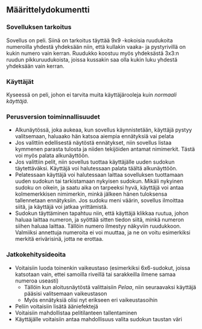 ## Määrittelydokumentti

### Sovelluksen tarkoitus
Sovellus on peli. Siinä on tarkoitus täyttää 9x9 -kokoisia ruudukoita numeroilla yhdestä yhdeksään niin, että kullakin vaaka- ja pystyrivillä on kukin numero vain kerran. Ruudukko koostuu myös yhdeksästä 3x3:n ruudun pikkuruudukoista, joissa kussakin saa olla kukin luku yhdestä yhdeksään vain kerran.

### Käyttäjät
Kyseessä on peli, johon ei tarvita muita käyttäjärooleja kuin _normaali käyttäjä_.

### Perusversion toiminnallisuudet
- Alkunäytössä, joka aukeaa, kun sovellus käynnistetään, käyttäjä pystyy valitsemaan, haluaako hän katsoa aiempia ennätyksiä vai pelata
- Jos valittiin edellisestä näytöstä ennätykset, niin sovellus listaa kymmenen parasta tulosta ja niiden tekijöiden antamat nimimerkit. Tästä voi myös palata alkunäyttöön.
- Jos valittiin pelit, niin sovellus tuottaa käyttäjälle uuden sudokun täytettäväksi. Käyttäjä voi halutessaan palata täältä alkunäyttöön.
- Pelatessaan käyttäjä voi halutessaan laittaa sovelluksen tuottamaan uuden sudokun tai tarkistamaan nykyisen sudokun. Mikäli nykyinen sudoku on oikein, ja saatu aika on tarpeeksi hyvä, käyttäjä voi antaa kolmemerkkisen nimimerkin, minkä jälkeen hänen tuloksensa tallennetaan ennätyksiin. Jos sudoku meni väärin, sovellus ilmoittaa siitä, ja käyttäjä voi jatkaa yrittämistä.
- Sudokun täyttäminen tapahtuu niin, että käyttäjä klikkaa ruutua, johon haluaa laittaa numeron, ja syöttää sitten tiedon siitä, minkä numeron siihen haluaa laittaa. Tällöin numero ilmestyy näkyviin ruudukkoon. Valmiiksi annettuja numeroita ei voi muuttaa, ja ne on voitu esimerkiksi merkitä erivärisinä, jotta ne erottaa.

### Jatkokehitysideoita
- Voitaisiin luoda toinenkin vaikeustaso (esimerkiksi 6x6-sudokut, joissa katsotaan vain, ettei samoilla riveillä tai sarakkeilla ilmene samaa numeroa useasti)
	- Tällöin kun aloitusnäytöstä valittaisiin _Pelaa_, niin seuraavaksi käyttäjä pääsisi valitsemaan vaikeustason
	- Myös ennätyksiä olisi nyt erikseen eri vaikeustasoihin
- Peliin voitaisiin lisätä ääniefektejä
- Voitaisiin mahdollistaa pelitilanteen tallentaminen
- Käyttäjälle voitaisiin antaa mahdollisuus valita sudokun taustan väri


